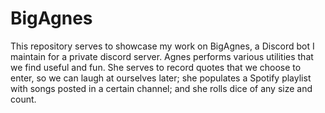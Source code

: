 # BigAgnes
This repository serves to showcase my work on BigAgnes, a Discord bot I maintain for a private discord server.
Agnes performs various utilities that we find useful and fun. She serves to record quotes that we choose to enter, so we can laugh at ourselves later; she populates a Spotify playlist with songs posted in a certain channel; and she rolls dice of any size and count. 
